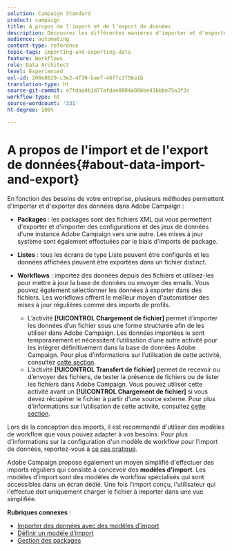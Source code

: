 ```yaml
---
solution: Campaign Standard
product: campaign
title: A propos de l'import et de l'export de données
description: Découvrez les différentes manières d'importer et d'exporter des données avec Adobe Campaign.
audience: automating
content-type: reference
topic-tags: importing-and-exporting-data
feature: Workflows
role: Data Architect
level: Experienced
exl-id: 208e8629-c3e2-4f36-bae7-46ffc3f56a1b
translation-type: ht
source-git-commit: e7fdaa4b1d77afdae8004a88bbe41bbbe75a3f3c
workflow-type: ht
source-wordcount: '331'
ht-degree: 100%

---
```


# A propos de l&#39;import et de l&#39;export de données{#about-data-import-and-export}

En fonction des besoins de votre entreprise, plusieurs méthodes permettent d&#39;importer et d&#39;exporter des données dans Adobe Campaign :

* **Packages** : les packages sont des fichiers XML qui vous permettent d&#39;exporter et d&#39;importer des configurations et des jeux de données d&#39;une instance Adobe Campaign vers une autre. Les mises à jour système sont également effectuées par le biais d&#39;imports de package.
* **Listes** : tous les écrans de type Liste peuvent être configurés et les données affichées peuvent être exportées dans un fichier distinct.
* **Workflows** : importez des données depuis des fichiers et utilisez-les pour mettre à jour la base de données ou envoyer des emails. Vous pouvez également sélectionner les données à exporter dans des fichiers. Les workflows offrent le meilleur moyen d&#39;automatiser des mises à jour régulières comme des imports de profils.

   * L’activité **[!UICONTROL Chargement de fichier]** permet d’importer les données d’un fichier sous une forme structurée afin de les utiliser dans Adobe Campaign. Les données importées le sont temporairement et nécessitent l’utilisation d’une autre activité pour les intégrer définitivement dans la base de données Adobe Campaign. Pour plus d’informations sur l’utilisation de cette activité, consultez [cette section](../../automating/using/load-file.md).
   * L’activité **[!UICONTROL Transfert de fichier]** permet de recevoir ou d’envoyer des fichiers, de tester la présence de fichiers ou de lister les fichiers dans Adobe Campaign. Vous pouvez utiliser cette activité avant un **[!UICONTROL Chargement de fichier]** si vous devez récupérer le fichier à partir d’une source externe. Pour plus d’informations sur l’utilisation de cette activité, consultez [cette section](../../automating/using/transfer-file.md).

Lors de la conception des imports, il est recommandé d&#39;utiliser des modèles de workflow que vous pouvez adapter à vos besoins. Pour plus d&#39;informations sur la configuration d&#39;un modèle de workflow pour l&#39;import de données, reportez-vous à [ce cas pratique](../../automating/using/creating-import-workflow-templates.md).

Adobe Campaign propose également un moyen simplifié d&#39;effectuer des imports réguliers qui consiste à concevoir des **modèles d&#39;import**. Les modèles d&#39;import sont des modèles de workflow spécialisés qui sont accessibles dans un écran dédié. Une fois l&#39;import conçu, l&#39;utilisateur qui l&#39;effectue doit uniquement charger le fichier à importer dans une vue simplifiée.

**Rubriques connexes** :

* [Importer des données avec des modèles d’import](../../automating/using/importing-data-with-import-templates.md)
* [Définir un modèle d’import](../../automating/using/importing-data-with-import-templates.md#setting-up-import-templates)
* [Gestion des packages](../../automating/using/managing-packages.md)

